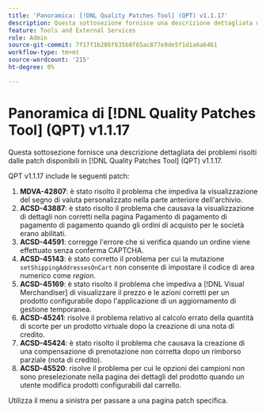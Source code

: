 ```yaml
---
title: 'Panoramica: [!DNL Quality Patches Tool] (QPT) v1.1.17'
description: Questa sottosezione fornisce una descrizione dettagliata dei problemi risolti dalle patch disponibili in  [!DNL Quality Patches Tool] (QPT) v1.1.17.
feature: Tools and External Services
role: Admin
source-git-commit: 7f17f1b286f635b8f65ac877e9de5f1d1a6a6461
workflow-type: tm+mt
source-wordcount: '215'
ht-degree: 0%

---
```


# Panoramica di [!DNL Quality Patches Tool] (QPT) v1.1.17

Questa sottosezione fornisce una descrizione dettagliata dei problemi risolti dalle patch disponibili in [!DNL Quality Patches Tool] (QPT) v1.1.17.

QPT v1.1.17 include le seguenti patch:

1. **MDVA-42807**: è stato risolto il problema che impediva la visualizzazione del segno di valuta personalizzato nella parte anteriore dell&#39;archivio.
1. **ACSD-43887**: è stato risolto il problema che causava la visualizzazione di dettagli non corretti nella pagina Pagamento di pagamento di pagamento di pagamento quando gli ordini di acquisto per le società erano abilitati.
1. **ACSD-44591**: corregge l&#39;errore che si verifica quando un ordine viene effettuato senza conferma CAPTCHA.
1. **ACSD-45143**: è stato corretto il problema per cui la mutazione `setShippingAddressesOnCart` non consente di impostare il codice di area numerico come *region*.
1. **ACSD-45169**: è stato risolto il problema che impediva a [!DNL Visual Merchandiser] di visualizzare il prezzo e le azioni corretti per un prodotto configurabile dopo l&#39;applicazione di un aggiornamento di gestione temporanea.
1. **ACSD-45241**: risolve il problema relativo al calcolo errato della quantità di scorte per un prodotto virtuale dopo la creazione di una nota di credito.
1. **ACSD-45424**: è stato risolto il problema che causava la creazione di una compensazione di prenotazione non corretta dopo un rimborso parziale (nota di credito).
1. **ACSD-45520**: risolve il problema per cui le opzioni dei campioni non sono preselezionate nella pagina dei dettagli del prodotto quando un utente modifica prodotti configurabili dal carrello.

Utilizza il menu a sinistra per passare a una pagina patch specifica.
